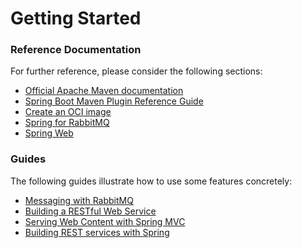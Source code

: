 # Getting Started

### Reference Documentation
For further reference, please consider the following sections:

* [Official Apache Maven documentation](https://maven.apache.org/guides/index.html)
* [Spring Boot Maven Plugin Reference Guide](https://docs.spring.io/spring-boot/docs/3.0.13-SNAPSHOT/maven-plugin/reference/html/)
* [Create an OCI image](https://docs.spring.io/spring-boot/docs/3.0.13-SNAPSHOT/maven-plugin/reference/html/#build-image)
* [Spring for RabbitMQ](https://docs.spring.io/spring-boot/docs/3.0.13-SNAPSHOT/reference/htmlsingle/index.html#messaging.amqp)
* [Spring Web](https://docs.spring.io/spring-boot/docs/3.0.13-SNAPSHOT/reference/htmlsingle/index.html#web)

### Guides
The following guides illustrate how to use some features concretely:

* [Messaging with RabbitMQ](https://spring.io/guides/gs/messaging-rabbitmq/)
* [Building a RESTful Web Service](https://spring.io/guides/gs/rest-service/)
* [Serving Web Content with Spring MVC](https://spring.io/guides/gs/serving-web-content/)
* [Building REST services with Spring](https://spring.io/guides/tutorials/rest/)

